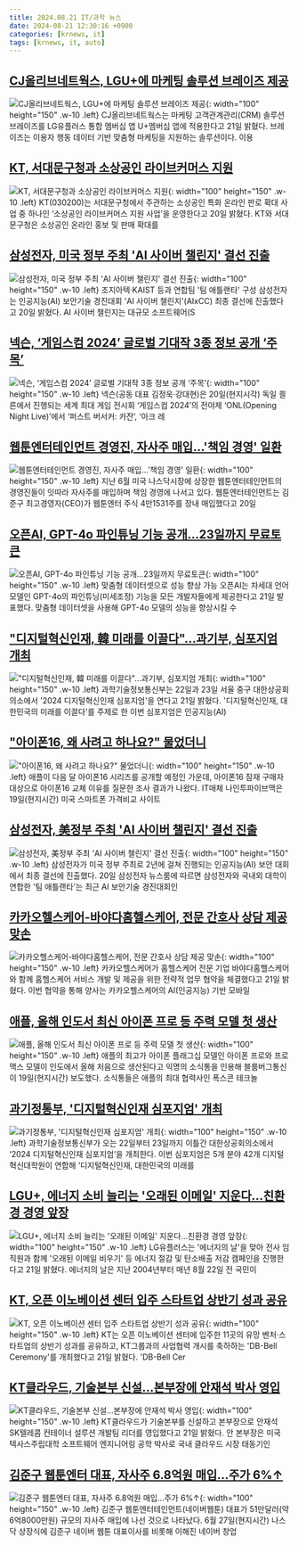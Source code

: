 ```yaml
---
title: 2024.08.21 IT/과학 뉴스
date: 2024-08-21 12:30:16 +0900
categories: [krnews, it]
tags: [krnews, it, auto]
---
```

## [CJ올리브네트웍스, LGU+에 마케팅 솔루션 브레이즈 제공](https://n.news.naver.com/mnews/article/003/0012738868)

![CJ올리브네트웍스, LGU+에 마케팅 솔루션 브레이즈 제공](https://mimgnews.pstatic.net/image/origin/003/2024/08/21/12738868.jpg?type=nf220_150){: width="100" height="150" .w-10 .left}
CJ올리브네트웍스는 마케팅 고객관계관리(CRM) 솔루션 브레이즈를 LG유플러스 통합 멤버십 앱 U+멤버십 앱에 적용한다고 21일 밝혔다. 브레이즈는 이용자 행동 데이터 기반 맞춤형 마케팅을 지원하는 솔루션이다. 이용

## [KT, 서대문구청과 소상공인 라이브커머스 지원](https://n.news.naver.com/mnews/article/018/0005815526)

![KT, 서대문구청과 소상공인 라이브커머스 지원](https://mimgnews.pstatic.net/image/origin/018/2024/08/20/5815526.jpg?type=nf220_150){: width="100" height="150" .w-10 .left}
KT(030200)는 서대문구청에서 주관하는 소상공인 특화 온라인 판로 확대 사업 중 하나인 ‘소상공인 라이브커머스 지원 사업’을 운영한다고 20일 밝혔다. KT와 서대문구청은 소상공인 온라인 홍보 및 판매 확대를

## [삼성전자, 미국 정부 주최 'AI 사이버 챌린지' 결선 진출](https://n.news.naver.com/mnews/article/001/0014882711)

![삼성전자, 미국 정부 주최 'AI 사이버 챌린지' 결선 진출](https://mimgnews.pstatic.net/image/origin/001/2024/08/20/14882711.jpg?type=nf220_150){: width="100" height="150" .w-10 .left}
조지아텍·KAIST 등과 연합팀 '팀 애틀랜타' 구성 삼성전자는 인공지능(AI) 보안기술 경진대회 'AI 사이버 챌린지'(AIxCC) 최종 결선에 진출했다고 20일 밝혔다. AI 사이버 챌린지는 대규모 소프트웨어(S

## [넥슨, ‘게임스컴 2024’ 글로벌 기대작 3종 정보 공개 ‘주목’](https://n.news.naver.com/mnews/article/009/0005353157)

![넥슨, ‘게임스컴 2024’ 글로벌 기대작 3종 정보 공개 ‘주목’](https://mimgnews.pstatic.net/image/origin/009/2024/08/21/5353157.jpg?type=nf220_150){: width="100" height="150" .w-10 .left}
넥슨(공동 대표 김정욱·강대현)은 20일(현지시각) 독일 쾰른에서 진행되는 세계 최대 게임 전시회 ‘게임스컴 2024’의 전야제 ‘ONL(Opening Night Live)’에서 ‘퍼스트 버서커: 카잔’, ‘아크 레

## [웹툰엔터테인먼트 경영진, 자사주 매입…'책임 경영' 일환](https://n.news.naver.com/mnews/article/030/0003233028)

![웹툰엔터테인먼트 경영진, 자사주 매입…'책임 경영' 일환](https://mimgnews.pstatic.net/image/origin/030/2024/08/21/3233028.jpg?type=nf220_150){: width="100" height="150" .w-10 .left}
지난 6월 미국 나스닥시장에 상장한 웹툰엔터테인먼트의 경영진들이 잇따라 자사주를 매입하며 책임 경영에 나서고 있다. 웹툰엔터테인먼트는 김준구 최고경영자(CEO)가 웹툰엔터 주식 4만1531주를 장내 매입했다고 20일

## [오픈AI, GPT-4o 파인튜닝 기능 공개...23일까지 무료토큰](https://n.news.naver.com/mnews/article/009/0005353134)

![오픈AI, GPT-4o 파인튜닝 기능 공개...23일까지 무료토큰](https://mimgnews.pstatic.net/image/origin/009/2024/08/21/5353134.jpg?type=nf220_150){: width="100" height="150" .w-10 .left}
맞춤형 데이터셋으로 성능 향상 가능 오픈AI는 차세대 언어모델인 GPT-4o의 파인튜닝(미세조정) 기능을 모든 개발자들에게 제공한다고 21일 발표했다. 맞춤형 데이터셋을 사용해 GPT-4o 모델의 성능을 향상시킬 수

## ["디지털혁신인재, 韓 미래를 이끌다"…과기부, 심포지엄 개최](https://n.news.naver.com/mnews/article/421/0007741881)

!["디지털혁신인재, 韓 미래를 이끌다"…과기부, 심포지엄 개최](https://mimgnews.pstatic.net/image/origin/421/2024/08/21/7741881.jpg?type=nf220_150){: width="100" height="150" .w-10 .left}
과학기술정보통신부는 22일과 23일 서울 중구 대한상공회의소에서 '2024 디지털혁신인재 심포지엄'을 연다고 21일 밝혔다. '디지털혁신인재, 대한민국의 미래를 이끌다'를 주제로 한 이번 심포지엄은 인공지능(AI)

## ["아이폰16, 왜 사려고 하나요?" 물었더니](https://n.news.naver.com/mnews/article/092/0002342638)

!["아이폰16, 왜 사려고 하나요?" 물었더니](https://mimgnews.pstatic.net/image/origin/092/2024/08/20/2342638.jpg?type=nf220_150){: width="100" height="150" .w-10 .left}
애플이 다음 달 아이폰16 시리즈를 공개할 예정인 가운데, 아이폰16 잠재 구매자 대상으로 아이폰16 교체 이유를 질문한 조사 결과가 나왔다. IT매체 나인투파이브맥은 19일(현지시간) 미국 스마트폰 가격비교 사이트

## [삼성전자, 美정부 주최 'AI 사이버 챌린지' 결선 진출](https://n.news.naver.com/mnews/article/003/0012737076)

![삼성전자, 美정부 주최 'AI 사이버 챌린지' 결선 진출](https://mimgnews.pstatic.net/image/origin/003/2024/08/20/12737076.jpg?type=nf220_150){: width="100" height="150" .w-10 .left}
삼성전자가 미국 정부 주최로 2년에 걸쳐 진행되는 인공지능(AI) 보안 대회에서 최종 결선에 진출했다. 20일 삼성전자 뉴스룸에 따르면 삼성전자와 국내외 대학이 연합한 '팀 애틀랜타'는 최근 AI 보안기술 경진대회인

## [카카오헬스케어-바야다홈헬스케어, 전문 간호사 상담 제공 맞손](https://n.news.naver.com/mnews/article/008/0005079468)

![카카오헬스케어-바야다홈헬스케어, 전문 간호사 상담 제공 맞손](https://mimgnews.pstatic.net/image/origin/008/2024/08/21/5079468.jpg?type=nf220_150){: width="100" height="150" .w-10 .left}
카카오헬스케어가 홈헬스케어 전문 기업 바야다홈헬스케어와 함께 홈헬스케어 서비스 개발 및 제공을 위한 전략적 업무 협약을 체결했다고 21일 밝혔다. 이번 협약을 통해 양사는 카카오헬스케어의 AI(인공지능) 기반 모바일

## [애플, 올해 인도서 최신 아이폰 프로 등 주력 모델 첫 생산](https://n.news.naver.com/mnews/article/001/0014883668)

![애플, 올해 인도서 최신 아이폰 프로 등 주력 모델 첫 생산](https://mimgnews.pstatic.net/image/origin/001/2024/08/20/14883668.jpg?type=nf220_150){: width="100" height="150" .w-10 .left}
애플의 최고가 아이폰 플래그십 모델인 아이폰 프로와 프로 맥스 모델이 인도에서 올해 처음으로 생산된다고 익명의 소식통을 인용해 블룸버그통신이 19일(현지시간) 보도했다. 소식통들은 애플의 최대 협력사인 폭스콘 테크놀

## [과기정통부, '디지털혁신인재 심포지엄' 개최](https://n.news.naver.com/mnews/article/018/0005816194)

![과기정통부, '디지털혁신인재 심포지엄' 개최](https://mimgnews.pstatic.net/image/origin/018/2024/08/21/5816194.jpg?type=nf220_150){: width="100" height="150" .w-10 .left}
과학기술정보통신부가 오는 22일부터 23일까지 이틀간 대한상공회의소에서 ‘2024 디지털혁신인재 심포지엄’을 개최한다. 이번 심포지엄은 5개 분야 42개 디지털혁신대학원이 연합해 ‘디지털혁신인재, 대한민국의 미래를

## [LGU+, 에너지 소비 늘리는 '오래된 이메일' 지운다…친환경 경영 앞장](https://n.news.naver.com/mnews/article/277/0005461523)

![LGU+, 에너지 소비 늘리는 '오래된 이메일' 지운다…친환경 경영 앞장](https://mimgnews.pstatic.net/image/origin/277/2024/08/21/5461523.jpg?type=nf220_150){: width="100" height="150" .w-10 .left}
LG유플러스는 '에너지의 날'을 맞아 전사 임직원과 함께 '오래된 이메일 비우기' 등 에너지 절감 및 탄소배출 저감 캠페인을 진행한다고 21일 밝혔다. 에너지의 날은 지난 2004년부터 매년 8월 22일 전 국민이

## [KT, 오픈 이노베이션 센터 입주 스타트업 상반기 성과 공유](https://n.news.naver.com/mnews/article/031/0000863489)

![KT, 오픈 이노베이션 센터 입주 스타트업 상반기 성과 공유](https://mimgnews.pstatic.net/image/origin/031/2024/08/21/863489.jpg?type=nf220_150){: width="100" height="150" .w-10 .left}
KT는 오픈 이노베이션 센터에 입주한 11곳의 유망 벤처·스타트업의 상반기 성과를 공유하고, KT그룹과의 사업협력 개시를 축하하는 'DB-Bell Ceremony'를 개최했다고 21일 밝혔다. 'DB-Bell Cer

## [KT클라우드, 기술본부 신설…본부장에 안재석 박사 영입](https://n.news.naver.com/mnews/article/001/0014885046)

![KT클라우드, 기술본부 신설…본부장에 안재석 박사 영입](https://mimgnews.pstatic.net/image/origin/001/2024/08/21/14885046.jpg?type=nf220_150){: width="100" height="150" .w-10 .left}
KT클라우드가 기술본부를 신설하고 본부장으로 안재석 SK텔레콤 컨테이너 설루션 개발팀 리더를 영입했다고 21일 밝혔다. 안 본부장은 미국 텍사스주립대학 소프트웨어 엔지니어링 공학 박사로 국내 클라우드 시장 태동기인

## [김준구 웹툰엔터 대표, 자사주 6.8억원 매입…주가 6%↑](https://n.news.naver.com/mnews/article/018/0005815828)

![김준구 웹툰엔터 대표, 자사주 6.8억원 매입…주가 6%↑](https://mimgnews.pstatic.net/image/origin/018/2024/08/20/5815828.jpg?type=nf220_150){: width="100" height="150" .w-10 .left}
김준구 웹툰엔터테인먼트(네이버웹툰) 대표가 51만달러(약 6억8000만원) 규모의 자사주 매입에 나선 것으로 나타났다. 6월 27일(현지시간) 나스닥 상장식에 김준구 네이버 웹툰 대표이사를 비롯해 이해진 네이버 창업

